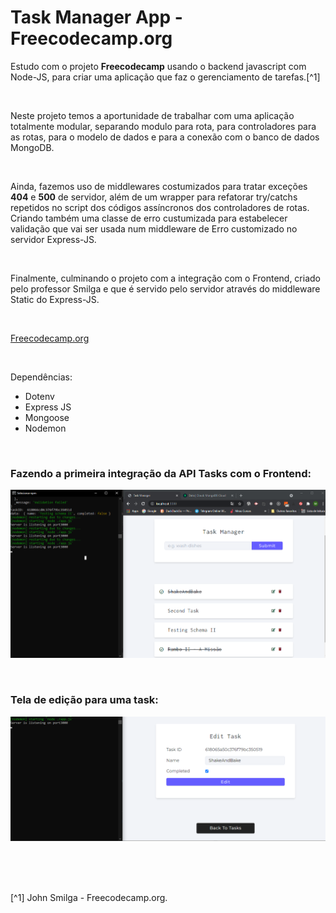 # Task Manager App - Freecodecamp.org


Estudo com o projeto **Freecodecamp** usando o backend javascript com Node-JS, para criar uma aplicação que faz o gerenciamento de tarefas.[^1]


<br />

Neste projeto temos a aportunidade de trabalhar com uma aplicação totalmente modular, separando modulo para rota, para controladores para as rotas, para o modelo de dados e para a conexão com o banco de dados MongoDB.


<br />

Ainda, fazemos uso de middlewares costumizados para tratar exceções **404** e **500** de servidor, além de um wrapper para refatorar try/catchs repetidos no script dos códigos assíncronos dos controladores de rotas.
Criando também uma classe de erro custumizada para estabelecer validação que vai ser usada num middleware de Erro customizado no servidor Express-JS.

<br />

Finalmente, culminando o projeto com a integração com o Frontend, criado pelo professor Smilga e que é servido pelo servidor através do middleware Static do Express-JS.



<br />

[Freecodecamp.org](https://www.freecodecamp.org/learn/back-end-development-and-apis/)



<br />


Dependências:

- Dotenv
- Express JS
- Mongoose
- Nodemon




<br />

### Fazendo a primeira integração da API Tasks com o Frontend:              
![Imagem Fazendo a primeira integração da API Tasks com o Frontend](/public/images/primeira-integracao-do-frontend-com-a-API.png)



<br />

### Tela de edição para uma task:                
![Imagem de uma Tela de edição para uma task](/public/images/tela-de-edicao-da-task.png)



<br />




<br />
<br />

[^1] John Smilga - Freecodecamp.org.






